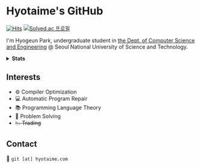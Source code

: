 # **Hyotaime's GitHub**

[![Hits](https://hits.seeyoufarm.com/api/count/incr/badge.svg?url=https%3A%2F%2Fgithub.com%2Fhyotaime&count_bg=%2379C83D&title_bg=%23555555&icon=&icon_color=%23E7E7E7&title=hits&edge_flat=false)](https://hits.seeyoufarm.com)
[![Solved.ac 프로필](http://mazassumnida.wtf/api/mini/generate_badge?boj=hyotaime)](https://solved.ac/hyotaime)

I'm Hyogeun Park, undergraduate student in [the Dept. of Computer Science and Engineering](https://computer.seoultech.ac.kr/en/) @ Seoul National University of Science and Technology.

<details>
  <summary><strong>Stats</strong></summary>
  <table>
    <tr>
      <th>
        <a href="https://github.com/hyotaime">
          <img src="https://touhou-github-readme-stats.vercel.app/api?username=hyotaime&show_icons=true&show_bg=1&hide_border=true&theme=dracula&count_private=true&card_width=500&hide_rank=true" height="165"/>
          <img src="https://touhou-github-readme-stats.vercel.app/api/top-langs/?username=hyotaime&show_icons=true&show_bg=1&hide_border=true&exclude_repo=hyotaime,hyotaime.github.io&layout=compact&theme=dracula&size_weight=0.5&count_weight=0.5" alt="Top Langs"/>
        </a>
      </th>
    </tr>
    <tr>
      <th>
        <img src="https://github-profile-trophy.vercel.app/?username=hyotaime&theme=dracula&no-frame=true&row=1&column=6"/>
      </th>
    </tr>
  </table>
</details>


## Interests
* :gear: Compiler Optimization
* :computer: Automatic Program Repair
* :books: Programming Language Theory
* :memo: Problem Solving
* ~~:chart_with_downwards_trend: Trading~~

## Contact
📧 `git [at] hyotaime.com`
